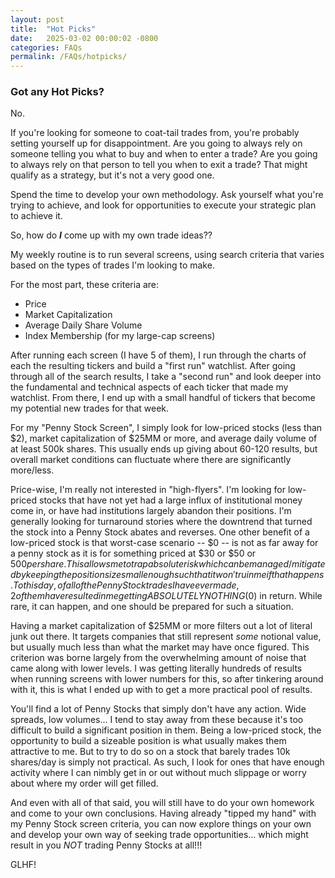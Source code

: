 ```yaml
---
layout: post
title:  "Hot Picks"
date:   2025-03-02 00:00:02 -0800
categories: FAQs
permalink: /FAQs/hotpicks/
---
```

### Got any Hot Picks?

No.  

If you're looking for someone to coat-tail trades from, you're probably setting yourself up for disappointment.  Are you going to always rely on someone telling you what to buy and when to enter a trade?  Are you going to always rely on that person to tell you when to exit a trade?  That might qualify as a strategy, but it's not a very good one.  

Spend the time to develop your own methodology.  Ask yourself what you're trying to achieve, and look for opportunities to execute your strategic plan to achieve it.  

So, how do __*I*__ come up with my own trade ideas??  

My weekly routine is to run several screens, using search criteria that varies based on the types of trades I'm looking to make.  

For the most part, these criteria are:
- Price
- Market Capitalization
- Average Daily Share Volume
- Index Membership (for my large-cap screens)

After running each screen (I have 5 of them), I run through the charts of each the resulting tickers and build a "first run" watchlist.  After going through all of the search results, I take a "second run" and look deeper into the fundamental and technical aspects of each ticker that made my watchlist.  From there, I end up with a small handful of tickers that become my potential new trades for that week.

For my "Penny Stock Screen", I simply look for low-priced stocks (less than $2), market capitalization of $25MM or more, and average daily volume of at least 500k shares.  This usually ends up giving about 60-120 results, but overall market conditions can fluctuate where there are significantly more/less.

Price-wise, I'm really not interested in "high-flyers".  I'm looking for low-priced stocks that have not yet had a large influx of institutional money come in, or have had institutions largely abandon their positions.  I'm generally looking for turnaround stories where the downtrend that turned the stock into a Penny Stock abates and reverses.  One other benefit of a low-priced stock is that worst-case scenario -- $0 -- is not as far away for a penny stock as it is for something priced at $30 or $50 or $500 per share.  This allows me to trap absolute risk which can be managed/mitigated by keeping the position size small enough such that it won't ruin me if that happens.  To this day, of all of the Penny Stock trades I have ever made, 2 of them have resulted in me getting ABSOLUTELY NOTHING ($0) in return.  While rare, it can happen, and one should be prepared for such a situation.

Having a market capitalization of $25MM or more filters out a lot of literal junk out there.  It targets companies that still represent *some* notional value, but usually much less than what the market may have once figured.  This criterion was borne largely from the overwhelming amount of noise that came along with lower levels.  I was getting literally hundreds of results when running screens with lower numbers for this, so after tinkering around with it, this is what I ended up with to get a more practical pool of results.

You'll find a lot of Penny Stocks that simply don't have any action.  Wide spreads, low volumes...  I tend to stay away from these because it's too difficult to build a significant position in them.  Being a low-priced stock, the opportunity to build a sizeable position is what usually makes them attractive to me.  But to try to do so on a stock that barely trades 10k shares/day is simply not practical.  As such, I look for ones that have enough activity where I can nimbly get in or out without much slippage or worry about where my order will get filled.

And even with all of that said, you will still have to do your own homework and come to your own conclusions.  Having already "tipped my hand" with my Penny Stock screen criteria, you can now explore things on your own and develop your own way of seeking trade opportunities... which might result in you *NOT* trading Penny Stocks at all!!!

GLHF!